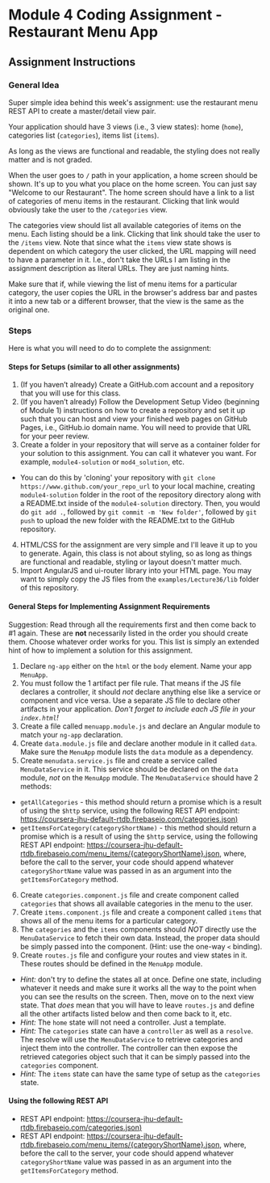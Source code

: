 Module 4 Coding Assignment - Restaurant Menu App
=======
## Assignment Instructions

### General Idea
Super simple idea behind this week's assignment: use the restaurant menu REST API to create a master/detail view pair.

Your application should have 3 views (i.e., 3 view states): home (`home`), categories list (`categories`), items list (`items`).

As long as the views are functional and readable, the styling does not really matter and is not graded.

When the user goes to `/` path in your application, a home screen should be shown. It's up to you what you place on the home screen. You can just say "Welcome to our Restaurant". The home screen should have a link to a list of categories of menu items in the restaurant. Clicking that link would obviously take the user to the `/categories` view.

The categories view should list all available categories of items on the menu. Each listing should be a link. Clicking that link should take the user to the `/items` view. Note that since what the `items` view state shows is dependent on which category the user clicked, the URL mapping will need to have a parameter in it. I.e., don't take the URLs I am listing in the assignment description as literal URLs. They are just naming hints.

Make sure that if, while viewing the list of menu items for a particular category, the user copies the URL in the browser's address bar and pastes it into a new tab or a different browser, that the view is the same as the original one.

### Steps
Here is what you will need to do to complete the assignment:

#### Steps for Setups (similar to all other assignments)
1. (If you haven’t already) Create a GitHub.com account and a repository that you will use for this class.
2. (If you haven’t already) Follow the Development Setup Video (beginning of Module 1) instructions on how to create a repository and set it up such that you can host and view your finished web pages on GitHub Pages, i.e., GitHub.io domain name. You will need to provide that URL for your peer review.
3. Create a folder in your repository that will serve as a container folder for your solution to this assignment. You can call it whatever you want. For example, `module4-solution` or `mod4_solution`, etc.
  * You can do this by 'cloning' your repository with `git clone https://www.github.com/your_repo_url` to your local machine, creating `module4-solution` folder in the root of the repository directory along with a README.txt inside of the `module4-solution` directory. Then, you would do `git add .`, followed by `git commit -m 'New folder'`, followed by `git push` to upload the new folder with the README.txt to the GitHub repository.
4. HTML/CSS for the assignment are very simple and I'll leave it up to you to generate. Again, this class is not about styling, so as long as things are functional and readable, styling or layout doesn't matter much.
5. Import AngularJS and ui-router library into your HTML page. You may want to simply copy the JS files from the  `examples/Lecture36/lib` folder of this repository.

#### General Steps for Implementing Assignment Requirements
Suggestion: Read through all the requirements first and then come back to \#1 again. These are **not** necessarily listed in the order you should create them. Choose whatever order works for you. This list is simply an extended hint of how to implement a solution for this assignment.

1. Declare `ng-app` either on the `html` or the `body` element. Name your app `MenuApp`.
2. You must follow the 1 artifact per file rule. That means if the JS file declares a controller, it should *not* declare anything else like a service or component and vice versa. Use a separate JS file to declare other artifacts in your application. *Don't forget to include each JS file in your `index.html`!*
3. Create a file called `menuapp.module.js` and declare an Angular module to match your `ng-app` declaration.
4. Create `data.module.js` file and declare another module in it called `data`. Make sure the `MenuApp` module lists the `data` module as a dependency.
5. Create `menudata.service.js` file and create a service called `MenuDataService` in it. This service should be declared on the `data` module, *not* on the `MenuApp` module. The `MenuDataService` should have 2 methods:
  * `getAllCategories` - this method should return a promise which is a result of using the `$http` service, using the following REST API endpoint: [https://coursera-jhu-default-rtdb.firebaseio.com/categories.json)](https://coursera-jhu-default-rtdb.firebaseio.com/categories.json)
  * `getItemsForCategory(categoryShortName)` - this method should return a promise which is a result of using the `$http` service, using the following REST API endpoint: https://coursera-jhu-default-rtdb.firebaseio.com/menu_items/{categoryShortName}.json, where, before the call to the server, your code should append whatever `categoryShortName` value was passed in as an argument into the `getItemsForCategory` method.
6. Create `categories.component.js` file and create component called `categories` that shows all available categories in the menu to the user.
7. Create `items.component.js` file and create a component called `items` that shows all of the menu items for a particular category.
8. The `categories` and the `items` components should *NOT* directly use the `MenuDataService` to fetch their own data. Instead, the proper data should be simply passed into the component. (Hint: use the one-way `<` binding).
9. Create `routes.js` file and configure your routes and view states in it. These routes should be defined in the `MenuApp` module.

  * *Hint:* don't try to define the states all at once. Define one state, including whatever it needs and make sure it works all the way to the point when you can see the results on the screen. Then, move on to the next view state. That *does* mean that you will have to leave `routes.js` and define all the other artifacts listed below and then come back to it, etc.
  * *Hint:* The `home` state will not need a controller. Just a template.
  * *Hint:* The `categories` state can have a `controller` as well as a `resolve`. The resolve will use the `MenuDataService` to retrieve categories and inject them into the controller. The controller can then expose the retrieved categories object such that it can be simply passed into the `categories` component.
  * *Hint:* The `items` state can have the same type of setup as the `categories` state.

#### Using the following REST API
  * REST API endpoint: [https://coursera-jhu-default-rtdb.firebaseio.com/categories.json)](https://coursera-jhu-default-rtdb.firebaseio.com/categories.json)
  * REST API endpoint: https://coursera-jhu-default-rtdb.firebaseio.com/menu_items/{categoryShortName}.json, where, before the call to the server, your code should append whatever `categoryShortName` value was passed in as an argument into the `getItemsForCategory` method.
